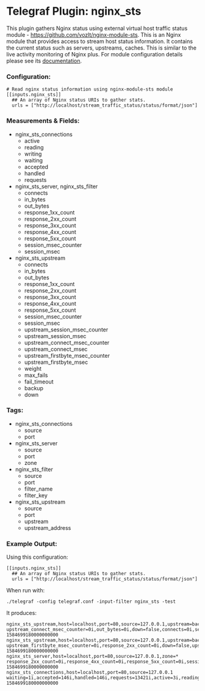 # Telegraf Plugin: nginx_sts

This plugin gathers Nginx status using external virtual host traffic status module -  https://github.com/vozlt/nginx-module-sts. This is an Nginx module that provides access to stream host status information. It contains the current status such as servers, upstreams, caches. This is similar to the live activity monitoring of Nginx plus.
For module configuration details please see its [documentation](https://github.com/vozlt/nginx-module-sts#synopsis).

### Configuration:

```
# Read nginx status information using nginx-module-sts module
[[inputs.nginx_sts]]
  ## An array of Nginx status URIs to gather stats.
  urls = ["http://localhost/stream_traffic_status/status/format/json"]
```

### Measurements & Fields:

- nginx_sts_connections
  - active
  - reading
  - writing
  - waiting
  - accepted
  - handled
  - requests
- nginx_sts_server, nginx_sts_filter
  - connects
  - in_bytes
  - out_bytes
  - response_1xx_count
  - response_2xx_count
  - response_3xx_count
  - response_4xx_count
  - response_5xx_count
  - session_msec_counter
  - session_msec
- nginx_sts_upstream
  - connects
  - in_bytes
  - out_bytes
  - response_1xx_count
  - response_2xx_count
  - response_3xx_count
  - response_4xx_count
  - response_5xx_count
  - session_msec_counter
  - session_msec
  - upstream_session_msec_counter
  - upstream_session_msec
  - upstream_connect_msec_counter
  - upstream_connect_msec
  - upstream_firstbyte_msec_counter
  - upstream_firstbyte_msec
  - weight
  - max_fails
  - fail_timeout
  - backup
  - down

### Tags:

- nginx_sts_connections
  - source
  - port
- nginx_sts_server
  - source
  - port
  - zone
- nginx_sts_filter
  - source
  - port
  - filter_name
  - filter_key
- nginx_sts_upstream
  - source
  - port
  - upstream
  - upstream_address

### Example Output:

Using this configuration:
```
[[inputs.nginx_sts]]
  ## An array of Nginx status URIs to gather stats.
  urls = ["http://localhost/stream_traffic_status/status/format/json"]
```

When run with:
```
./telegraf -config telegraf.conf -input-filter nginx_sts -test
```

It produces:
```
nginx_sts_upstream,host=localhost,port=80,source=127.0.0.1,upstream=backend_cluster,upstream_address=1.2.3.4:8080 upstream_connect_msec_counter=0i,out_bytes=0i,down=false,connects=0i,session_msec=0i,upstream_session_msec=0i,upstream_session_msec_counter=0i,upstream_connect_msec=0i,upstream_firstbyte_msec_counter=0i,response_3xx_count=0i,session_msec_counter=0i,weight=1i,max_fails=1i,backup=false,upstream_firstbyte_msec=0i,in_bytes=0i,response_1xx_count=0i,response_2xx_count=0i,response_4xx_count=0i,response_5xx_count=0i,fail_timeout=10i 1584699180000000000
nginx_sts_upstream,host=localhost,port=80,source=127.0.0.1,upstream=backend_cluster,upstream_address=9.8.7.6:8080 upstream_firstbyte_msec_counter=0i,response_2xx_count=0i,down=false,upstream_session_msec_counter=0i,out_bytes=0i,response_5xx_count=0i,weight=1i,max_fails=1i,fail_timeout=10i,connects=0i,session_msec_counter=0i,upstream_session_msec=0i,in_bytes=0i,response_1xx_count=0i,response_3xx_count=0i,response_4xx_count=0i,session_msec=0i,upstream_connect_msec=0i,upstream_connect_msec_counter=0i,upstream_firstbyte_msec=0i,backup=false 1584699180000000000
nginx_sts_server,host=localhost,port=80,source=127.0.0.1,zone=* response_2xx_count=0i,response_4xx_count=0i,response_5xx_count=0i,session_msec_counter=0i,in_bytes=0i,out_bytes=0i,session_msec=0i,response_1xx_count=0i,response_3xx_count=0i,connects=0i 1584699180000000000
nginx_sts_connections,host=localhost,port=80,source=127.0.0.1 waiting=1i,accepted=146i,handled=146i,requests=13421i,active=3i,reading=0i,writing=2i 1584699180000000000
```